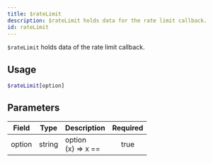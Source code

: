 ```yaml
---
title: $rateLimit 
description: $rateLimit holds data for the rate limit callback.
id: rateLimit
---
```


`$rateLimit` holds data of the rate limit callback.

## Usage

```php
$rateLimit[option]
```

## Parameters 


| Field  | Type   | Description               | Required |
| ------ | ------ | ------------------------- |:--------:|
| option | string | option <br /> (x) => x == |    true   |
